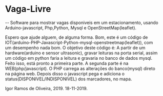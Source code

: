 # Vaga-Livre
-- Software para mostrar vagas disponiveis em um estacionamento, usando Arduino-javascript, Php,Python, Mysql e OpenStreetMap(leaflet).

  Espero que ajude alguem, de alguma forma. Bom, este é um código de IOT(arduino-PHP-Javascript-Python-mysql-openstreetmap(leaflet)), com um desempenho nada bom.
  O objetivo deste código é: A partir de um hardware(arduino e sensor ultrasonic), gravar leituras na porta serial, assim um código em python faria a leitura e gravaria no banco de dados mysql.
  Feito isso, está pronto a primeira parte. A segunda parte é na WEB(php/javascript). O PHP carrega as alterações do banco(mysql) direto na página web. Depois disso o javascript pega e adiciona o status(DISPONIVEL/INDISPONIVEL) dos marcadores, no mapa. 
  
  Igor Ramos de Oliveira, 2019. 18-11-2019.
